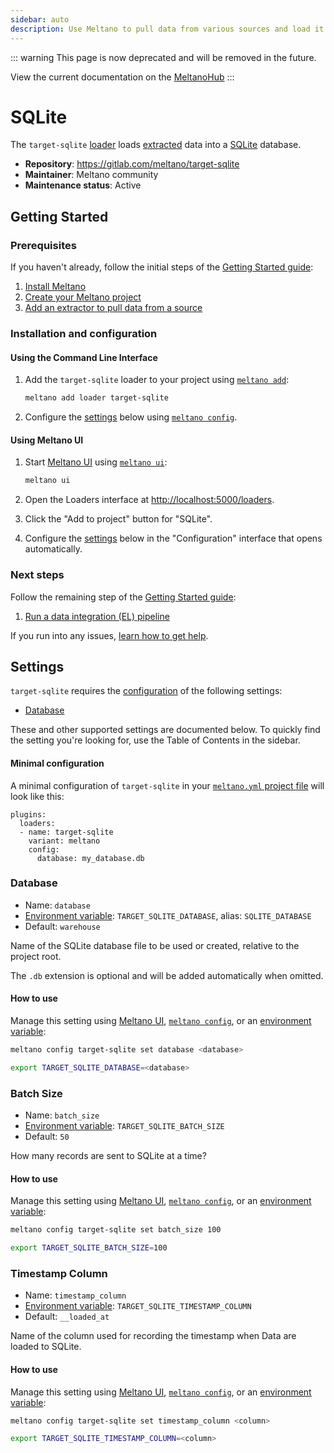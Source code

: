 ```yaml
---
sidebar: auto
description: Use Meltano to pull data from various sources and load it into SQLite
---
```


::: warning
This page is now deprecated and will be removed in the future.

View the current documentation on the [MeltanoHub](https://hub.meltano.com/loaders/sqlite)
:::

# SQLite

The `target-sqlite` [loader](https://hub.meltano.com/loaders/) loads [extracted](https://hub.meltano.com/extractors/) data into a [SQLite](https://www.sqlite.org/) database.

- **Repository**: <https://gitlab.com/meltano/target-sqlite>
- **Maintainer**: Meltano community
- **Maintenance status**: Active

## Getting Started

### Prerequisites

If you haven't already, follow the initial steps of the [Getting Started guide](/docs/getting-started.html):

1. [Install Meltano](/docs/getting-started.html#install-meltano)
1. [Create your Meltano project](/docs/getting-started.html#create-your-meltano-project)
1. [Add an extractor to pull data from a source](/docs/getting-started.html#add-an-extractor-to-pull-data-from-a-source)

### Installation and configuration

#### Using the Command Line Interface

1. Add the `target-sqlite` loader to your project using [`meltano add`](/docs/command-line-interface.html#add):

    ```bash
    meltano add loader target-sqlite
    ```

1. Configure the [settings](#settings) below using [`meltano config`](/docs/command-line-interface.html#config).

#### Using Meltano UI

1. Start [Meltano UI](/docs/ui.html) using [`meltano ui`](/docs/command-line-interface.html#ui):

    ```bash
    meltano ui
    ```

1. Open the Loaders interface at <http://localhost:5000/loaders>.
1. Click the "Add to project" button for "SQLite".
1. Configure the [settings](#settings) below in the "Configuration" interface that opens automatically.

### Next steps

Follow the remaining step of the [Getting Started guide](/docs/getting-started.html):

1. [Run a data integration (EL) pipeline](/docs/getting-started.html#run-a-data-integration-el-pipeline)

If you run into any issues, [learn how to get help](/docs/getting-help.html).

## Settings

`target-sqlite` requires the [configuration](/docs/configuration.html) of the following settings:

- [Database](#database)

These and other supported settings are documented below.
To quickly find the setting you're looking for, use the Table of Contents in the sidebar.

#### Minimal configuration

A minimal configuration of `target-sqlite` in your [`meltano.yml` project file](/docs/project.html#meltano-yml-project-file) will look like this:

```yml{5-6}
plugins:
  loaders:
  - name: target-sqlite
    variant: meltano
    config:
      database: my_database.db
```

### Database

- Name: `database`
- [Environment variable](/docs/configuration.html#configuring-settings): `TARGET_SQLITE_DATABASE`, alias: `SQLITE_DATABASE`
- Default: `warehouse`

Name of the SQLite database file to be used or created, relative to the project root.

The `.db` extension is optional and will be added automatically when omitted.

#### How to use

Manage this setting using [Meltano UI](#using-meltano-ui), [`meltano config`](/docs/command-line-interface.html#config), or an [environment variable](/docs/configuration.html#configuring-settings):

```bash
meltano config target-sqlite set database <database>

export TARGET_SQLITE_DATABASE=<database>
```

### Batch Size

- Name: `batch_size`
- [Environment variable](/docs/configuration.html#configuring-settings): `TARGET_SQLITE_BATCH_SIZE`
- Default: `50`

How many records are sent to SQLite at a time?

#### How to use

Manage this setting using [Meltano UI](#using-meltano-ui), [`meltano config`](/docs/command-line-interface.html#config), or an [environment variable](/docs/configuration.html#configuring-settings):

```bash
meltano config target-sqlite set batch_size 100

export TARGET_SQLITE_BATCH_SIZE=100
```

### Timestamp Column

- Name: `timestamp_column`
- [Environment variable](/docs/configuration.html#configuring-settings): `TARGET_SQLITE_TIMESTAMP_COLUMN`
- Default: `__loaded_at`

Name of the column used for recording the timestamp when Data are loaded to SQLite.

#### How to use

Manage this setting using [Meltano UI](#using-meltano-ui), [`meltano config`](/docs/command-line-interface.html#config), or an [environment variable](/docs/configuration.html#configuring-settings):

```bash
meltano config target-sqlite set timestamp_column <column>

export TARGET_SQLITE_TIMESTAMP_COLUMN=<column>
```
